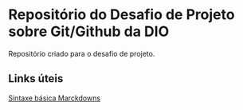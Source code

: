 # Repositório do Desafio de Projeto sobre Git/Github da DIO
Repositório criado para o desafio de projeto.

## Links úteis
[Sintaxe básica Marckdowns](https://www.markdownguide.org/)
